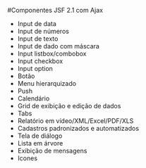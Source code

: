 #Componentes JSF 2.1 com Ajax  
* Input de data
* Input de números
* Input de texto
* Input de dado com máscara
* Input listbox/combobox
* Input checkbox
* Input option
* Botão
* Menu hierarquizado
* Push
* Calendário
* Grid de exibição e edição de dados
* Tabs
* Relatório em vídeo/XML/Excel/PDF/XLS
* Cadastros padronizados e automatizados
* Tela de diálogo
* Lista em árvore
* Exibição de mensagens
* Icones


